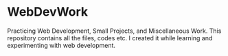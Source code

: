 # WebDevWork
Practicing Web Development, Small Projects, and Miscellaneous Work. 
This repository contains all the files, codes etc. I created it while learning and experimenting with web development.
